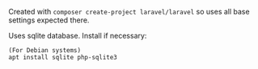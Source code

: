 Created with `composer create-project laravel/laravel` so uses all base settings expected there.

Uses sqlite database. Install if necessary:

```
(For Debian systems)
apt install sqlite php-sqlite3
```
